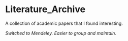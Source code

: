 # Literature_Archive
A collection of academic papers that I found interesting.

*Switched to Mendeley. Easier to group and maintain.*
